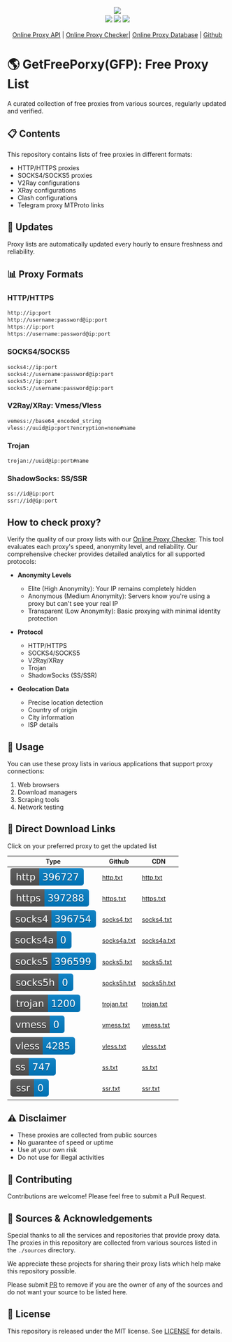 <p align="center">
  <img src="https://img.shields.io/badge/Updated_Every_30_Minutes-passing-success">  
  <br>
  <img src="https://img.shields.io/website/https/getfreeproxy.com.svg">
  <img src="https://img.shields.io/github/last-commit/gfpcom/free-proxy-list.svg">
  <img src="https://img.shields.io/github/license/gfpcom/free-proxy-list.svg">
  <br>
  <br>
  <a href="https://getfreeproxy.com" title="free online proxy list">Online Proxy API</a> | <a href="https://getfreeproxy/checker" title="free online proxy checker">Online Proxy Checker</a>| <a href="https://getfreeproxy/db" title="free onine proxy database">Online Proxy Database</a> | <a href="https://github.com/gfpcom/free-proxy-list">Github</a>
  <br>
</p>

# 🌎 GetFreePorxy(GFP): Free Proxy List

A curated collection of free proxies from various sources, regularly updated and verified.

## 📋 Contents

This repository contains lists of free proxies in different formats:

- HTTP/HTTPS proxies
- SOCKS4/SOCKS5 proxies
- V2Ray configurations
- XRay configurations
- Clash configurations
- Telegram proxy MTProto links

## 🔄 Updates

Proxy lists are automatically updated every hourly to ensure freshness and reliability.

## 📊 Proxy Formats

### HTTP/HTTPS
```
http://ip:port
http://username:password@ip:port
https://ip:port
https://username:password@ip:port
```

### SOCKS4/SOCKS5
```
socks4://ip:port
socks4://username:password@ip:port
socks5://ip:port
socks5://username:password@ip:port
```

### V2Ray/XRay: Vmess/Vless
```
vemess://base64_encoded_string
vless://uuid@ip:port?encryption=none#name
```

### Trojan
```
trojan://uuid@ip:port#name
```

### ShadowSocks: SS/SSR
```
ss://id@ip:port
ssr://id@ip:port
```

## How to check proxy?
Verify the quality of our proxy lists with our [Online Proxy Checker](https://getfreeproxy.com/checker). This tool evaluates each proxy's speed, anonymity level, and reliability. Our comprehensive checker provides detailed analytics for all supported protocols:

- **Anonymity Levels**
  - Elite (High Anonymity): Your IP remains completely hidden
  - Anonymous (Medium Anonymity): Servers know you're using a proxy but can't see your real IP
  - Transparent (Low Anonymity): Basic proxying with minimal identity protection
  
- **Protocol**
  - HTTP/HTTPS
  - SOCKS4/SOCKS5
  - V2Ray/XRay
  - Trojan
  - ShadowSocks (SS/SSR)
  
- **Geolocation Data**
  - Precise location detection
  - Country of origin
  - City information
  - ISP details

## 🚀 Usage

You can use these proxy lists in various applications that support proxy connections:

1. Web browsers
2. Download managers
3. Scraping tools
4. Network testing

## 🔗 Direct Download Links
Click on your preferred proxy to get the updated list

|Type|Github|CDN|
|----|-----|-----|
|<img src="./list/http.svg">|[http.txt](https://raw.githubusercontent.com/gfpcom/free-proxy-list/main/list/http.txt)|[http.txt](https://cdn.jsdelivr.net/gh/gfpcom/free-proxy-list@main/list/http.txt)|
|<img src="./list/https.svg">|[https.txt](https://raw.githubusercontent.com/gfpcom/free-proxy-list/main/list/https.txt)|[https.txt](https://cdn.jsdelivr.net/gh/gfpcom/free-proxy-list@main/list/https.txt)|
|<img src="./list/socks4.svg">|[socks4.txt](https://raw.githubusercontent.com/gfpcom/free-proxy-list/main/list/socks4.txt)|[socks4.txt](https://cdn.jsdelivr.net/gh/gfpcom/free-proxy-list@main/list/socks4.txt)|
|<img src="./list/socks4a.svg">|[socks4a.txt](https://raw.githubusercontent.com/gfpcom/free-proxy-list/main/list/socks4a.txt)|[socks4a.txt](https://cdn.jsdelivr.net/gh/gfpcom/free-proxy-list@main/list/socks4a.txt)|
|<img src="./list/socks5.svg">|[socks5.txt](https://raw.githubusercontent.com/gfpcom/free-proxy-list/main/list/socks5.txt)|[socks5.txt](https://cdn.jsdelivr.net/gh/gfpcom/free-proxy-list@main/list/socks5.txt)|
|<img src="./list/socks5h.svg">|[socks5h.txt](https://raw.githubusercontent.com/gfpcom/free-proxy-list/main/list/socks5h.txt)|[socks5h.txt](https://cdn.jsdelivr.net/gh/gfpcom/free-proxy-list@main/list/socks5h.txt)|
|<img src="./list/trojan.svg">|[trojan.txt](https://raw.githubusercontent.com/gfpcom/free-proxy-list/main/list/trojan.txt)|[trojan.txt](https://cdn.jsdelivr.net/gh/gfpcom/free-proxy-list@main/list/trojan.txt)|
|<img src="./list/vmess.svg">|[vmess.txt](https://raw.githubusercontent.com/gfpcom/free-proxy-list/main/list/vmess.txt)|[vmess.txt](https://cdn.jsdelivr.net/gh/gfpcom/free-proxy-list@main/list/vmess.txt)|
|<img src="./list/vless.svg">|[vless.txt](https://raw.githubusercontent.com/gfpcom/free-proxy-list/main/list/vless.txt)|[vless.txt](https://cdn.jsdelivr.net/gh/gfpcom/free-proxy-list@main/list/vless.txt)|
|<img src="./list/ss.svg">|[ss.txt](https://raw.githubusercontent.com/gfpcom/free-proxy-list/main/list/ss.txt)|[ss.txt](https://cdn.jsdelivr.net/gh/gfpcom/free-proxy-list@main/list/ss.txt)|
|<img src="./list/ssr.svg">|[ssr.txt](https://raw.githubusercontent.com/gfpcom/free-proxy-list/main/list/ssr.txt)|[ssr.txt](https://cdn.jsdelivr.net/gh/gfpcom/free-proxy-list@main/list/ssr.txt)|

## ⚠️ Disclaimer

- These proxies are collected from public sources
- No guarantee of speed or uptime
- Use at your own risk
- Do not use for illegal activities

## 🤝 Contributing

Contributions are welcome! Please feel free to submit a Pull Request.

## 🙏 Sources & Acknowledgements

Special thanks to all the services and repositories that provide proxy data. The proxies in this repository are collected from various sources listed in the `./sources` directory.

We appreciate these projects for sharing their proxy lists which help make this repository possible.

Please submit [PR](https://github.com/gfpcom/free-proxy-list/pulls) to remove if you are the owner of any of the sources and do not want your source to be listed here.

## 📝 License

This repository is released under the MIT license. See [LICENSE](LICENSE) for details.
